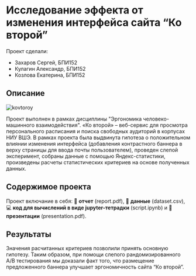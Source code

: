 # Исследование эффекта от изменения интерфейса сайта “Ко второй”

Проект сделали:

* Захаров Сергей, БПИ152
* Кулагин Александр, БПИ152
* Козлова Екатерина, БПИ152


## Описание

![kovtoroy](http://kovtoroy.ru/_nuxt/img/logo2.ddf6298.svg)

Проект выполнен в рамках дисциплины "Эргономика человеко-машинного взаимодействия". 
«Ко второй» – веб-сервис для просмотра персонального расписания и поиска свободных аудиторий в корпусах НИУ ВШЭ.
В рамках проекта была выдвинута гипотеза о положительном влиянии изменения интерфейса (добавления контрастного баннера в верху страницы для ввода почты пользователем), проведен слепой эксперимент, собраны данные с помощью Яндекс-статистики, произведены расчеты статистических критериев на основе полученных данных.


## Содержимое проекта
Проект включание в себя: :blue_book: **отчет** (report.pdf), :bookmark_tabs: **данные** (dataset.csv), :computer: **код для вычислений в виде jupyter-тетрадки** (script.ipynb) и :sunrise_over_mountains: **презентации** (presentation.pdf).

## Результаты

Значения расчитанных критериев позволили принять основную гипотезу. Таким образом, при помощи слепого рандомизированного A/B тестирования мы доказали факт того, что размещение предложенного баннера улучшает эргономичность сайта “Ко второй”.
